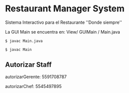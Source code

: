 # Restaurant Manager System

Sistema Interactivo para el Restaurante ''Donde siempre''

La GUI Main se encuentra en: View/ GUIMain / Main.java 

`$ javac Main.java `

`$ javac Main `

## Autorizar Staff

autorizarGerente: 5591708787

autorizarChef: 5545497895
